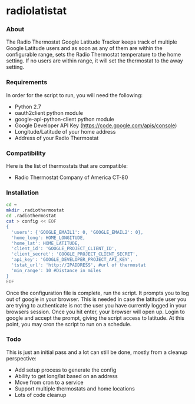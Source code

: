 radiolatistat
=============

### About
The Radio Thermostat Google Latitude Tracker keeps track of multiple Google Latitude users and as soon as any of them are within the configurable range, sets the Radio Thermostat temperature to the home setting.  If no users are within range, it will set the thermostat to the away setting.

### Requirements
In order for the script to run, you will need the following:
* Python 2.7
* oauth2client python module
* google-api-python-client python module
* Google Developer API Key (https://code.google.com/apis/console)
* Longitude/Latitude of your home address
* Address of your Radio Thermostat
 
### Compatibility
Here is the list of thermostats that are compatible:
* Radio Thermostat Company of America CT-80

### Installation
```bash
cd ~
mkdir .radiothermostat
cd .radiothermostat
cat > config << EOF
{
  'users': {'GOOGLE_EMAIL1': 0, 'GOOGLE_EMAIL2': 0},
  'home_long': HOME_LONGITUDE,
  'home_lat': HOME_LATITUDE,
  'client_id': 'GOOGLE_PROJECT_CLIENT_ID',
  'client_secret': 'GOOGLE_PROJECT_CLIENT_SECRET',
  'api_key': 'GOOGLE_DEVELOPER_PROJECT_API_KEY',
  'tstat_url': 'http://IPADDRESS', #url of thermostat
  'min_range': 10 #Distance in miles
}
EOF
```
Once the configuration file is complete, run the script. It prompts you to log out of google in your browser.  This is needed in case the latitude user you are trying to authenticate is not the user you have currently logged in your browsers session.  Once you hit enter, your browser will open up.  Login to google and accept the prompt, giving the script access to latitude.  At this point, you may cron the script to run on a schedule.

### Todo
This is just an initial pass and a lot can still be done, mostly from a cleanup perspective:
* Add setup process to generate the config
* Ability to get long/lat based on an address
* Move from cron to a service
* Support multiple thermostats and home locations
* Lots of code cleanup
